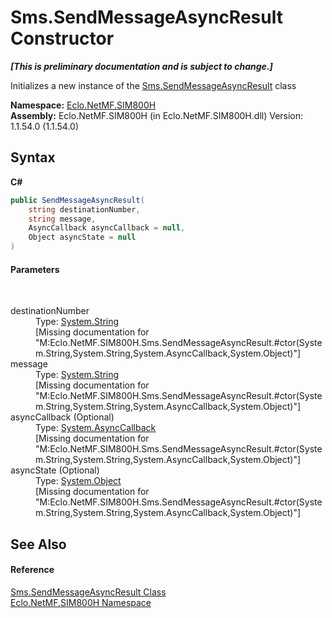 # Sms.SendMessageAsyncResult Constructor 
 _**\[This is preliminary documentation and is subject to change.\]**_

Initializes a new instance of the <a href="T_Eclo_NetMF_SIM800H_Sms_SendMessageAsyncResult">Sms.SendMessageAsyncResult</a> class

**Namespace:**&nbsp;<a href="N_Eclo_NetMF_SIM800H">Eclo.NetMF.SIM800H</a><br />**Assembly:**&nbsp;Eclo.NetMF.SIM800H (in Eclo.NetMF.SIM800H.dll) Version: 1.1.54.0 (1.1.54.0)

## Syntax

**C#**<br />
``` C#
public SendMessageAsyncResult(
	string destinationNumber,
	string message,
	AsyncCallback asyncCallback = null,
	Object asyncState = null
)
```


#### Parameters
&nbsp;<dl><dt>destinationNumber</dt><dd>Type: <a href="http://msdn2.microsoft.com/en-us/library/s1wwdcbf" target="_blank">System.String</a><br />\[Missing <param name="destinationNumber"/> documentation for "M:Eclo.NetMF.SIM800H.Sms.SendMessageAsyncResult.#ctor(System.String,System.String,System.AsyncCallback,System.Object)"\]</dd><dt>message</dt><dd>Type: <a href="http://msdn2.microsoft.com/en-us/library/s1wwdcbf" target="_blank">System.String</a><br />\[Missing <param name="message"/> documentation for "M:Eclo.NetMF.SIM800H.Sms.SendMessageAsyncResult.#ctor(System.String,System.String,System.AsyncCallback,System.Object)"\]</dd><dt>asyncCallback (Optional)</dt><dd>Type: <a href="http://msdn2.microsoft.com/en-us/library/ckbe7yh5" target="_blank">System.AsyncCallback</a><br />\[Missing <param name="asyncCallback"/> documentation for "M:Eclo.NetMF.SIM800H.Sms.SendMessageAsyncResult.#ctor(System.String,System.String,System.AsyncCallback,System.Object)"\]</dd><dt>asyncState (Optional)</dt><dd>Type: <a href="http://msdn2.microsoft.com/en-us/library/e5kfa45b" target="_blank">System.Object</a><br />\[Missing <param name="asyncState"/> documentation for "M:Eclo.NetMF.SIM800H.Sms.SendMessageAsyncResult.#ctor(System.String,System.String,System.AsyncCallback,System.Object)"\]</dd></dl>

## See Also


#### Reference
<a href="T_Eclo_NetMF_SIM800H_Sms_SendMessageAsyncResult">Sms.SendMessageAsyncResult Class</a><br /><a href="N_Eclo_NetMF_SIM800H">Eclo.NetMF.SIM800H Namespace</a><br />
